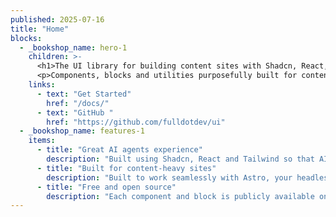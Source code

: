 ```yaml
---
published: 2025-07-16
title: "Home"
blocks:
  - _bookshop_name: hero-1
    children: >-
      <h1>The UI library for building content sites with Shadcn, React, Tailwind and Astro</h1>
      <p>Components, blocks and utilities purposefully built for content sites. Works seamlessly with your headless CMS or Astro content collections.</p>
    links:
      - text: "Get Started"
        href: "/docs/"
      - text: "GitHub "
        href: "https://github.com/fulldotdev/ui"
  - _bookshop_name: features-1
    items:
      - title: "Great AI agents experience"
        description: "Built using Shadcn, React and Tailwind so that AI agents understand your code."
      - title: "Built for content-heavy sites"
        description: "Built to work seamlessly with Astro, your headless CMS and Astro content collections."
      - title: "Free and open source"
        description: "Each component and block is publicly available on GitHub and via a shadcn registry."
---
```

